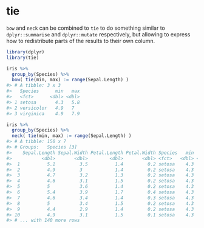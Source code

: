 <!-- README.md is generated from README.Rmd. Please edit that file -->

tie
===

`bow` and `neck` can be combined to `tie` to do something similar to
`dplyr::summarise` and `dplyr::mutate` respectively, but allowing to
express how to redistribute parts of the results to their own column.

``` r
library(dplyr)
library(tie)

iris %>% 
  group_by(Species) %>% 
  bow( tie(min, max) := range(Sepal.Length) )
#> # A tibble: 3 x 3
#>   Species      min   max
#>   <fct>      <dbl> <dbl>
#> 1 setosa       4.3   5.8
#> 2 versicolor   4.9   7  
#> 3 virginica    4.9   7.9

iris %>% 
  group_by(Species) %>% 
  neck( tie(min, max) := range(Sepal.Length) )
#> # A tibble: 150 x 7
#> # Groups:   Species [3]
#>    Sepal.Length Sepal.Width Petal.Length Petal.Width Species   min   max
#>           <dbl>       <dbl>        <dbl>       <dbl> <fct>   <dbl> <dbl>
#>  1          5.1         3.5          1.4         0.2 setosa    4.3   5.8
#>  2          4.9         3            1.4         0.2 setosa    4.3   5.8
#>  3          4.7         3.2          1.3         0.2 setosa    4.3   5.8
#>  4          4.6         3.1          1.5         0.2 setosa    4.3   5.8
#>  5          5           3.6          1.4         0.2 setosa    4.3   5.8
#>  6          5.4         3.9          1.7         0.4 setosa    4.3   5.8
#>  7          4.6         3.4          1.4         0.3 setosa    4.3   5.8
#>  8          5           3.4          1.5         0.2 setosa    4.3   5.8
#>  9          4.4         2.9          1.4         0.2 setosa    4.3   5.8
#> 10          4.9         3.1          1.5         0.1 setosa    4.3   5.8
#> # ... with 140 more rows
```
